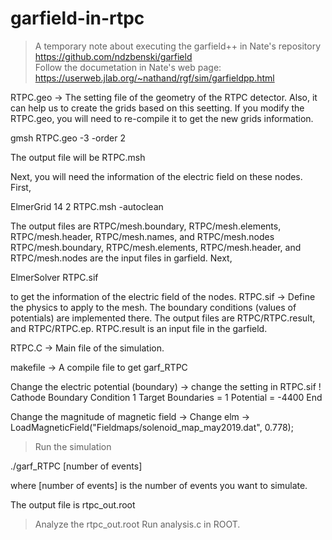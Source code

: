 # garfield-in-rtpc

> A temporary note about executing the garfield++ in Nate's repository https://github.com/ndzbenski/garfield  
> Follow the documetation in Nate's web page: https://userweb.jlab.org/~nathand/rgf/sim/garfieldpp.html

RTPC.geo  -> The setting file of the geometry of the RTPC detector. Also, it can help us to create the grids based on this seetting. 
If you modify the RTPC.geo, you will need to re-compile it to get the new grids information. 
<p> gmsh RTPC.geo -3 -order 2 <p>
The output file will be RTPC.msh

Next, you will need the information of the electric field on these nodes. 
First, 
<p> ElmerGrid 14 2 RTPC.msh -autoclean <p>
  
The output files are RTPC/mesh.boundary, RTPC/mesh.elements, RTPC/mesh.header, RTPC/mesh.names, and RTPC/mesh.nodes 
RTPC/mesh.boundary, RTPC/mesh.elements, RTPC/mesh.header, and RTPC/mesh.nodes are the input files in garfield.
Next, 

 <p> ElmerSolver RTPC.sif <p> 
to get the information of the electric field of the nodes. 
RTPC.sif  -> Define the physics to apply to the mesh. The boundary conditions (values of potentials) are implemented there.
The output files are RTPC/RTPC.result, and RTPC/RTPC.ep. RTPC.result is an input file in the garfield. 
  
RTPC.C -> Main file of the simulation. 

makefile -> A compile file to get garf_RTPC

Change the electric potential (boundary) -> change the setting in RTPC.sif
  ! Cathode
 Boundary Condition 1
 Target Boundaries = 1
 Potential = -4400
 End
 
Change the magnitude of magnetic field -> Change 
    elm -> LoadMagneticField("Fieldmaps/solenoid_map_may2019.dat", 0.778); 
  
  
> Run the simulation 
<p> ./garf_RTPC [number of events] <p> 
  where [number of events] is the number of events you want to simulate.
  
  The output file is rtpc_out.root
  
  > Analyze the rtpc_out.root
     Run analysis.c in ROOT. 
     
  
